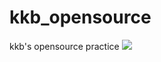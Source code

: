 # kkb_opensource
kkb's opensource practice
<img src="https://img.shields.io/badge/고경빈-FF6550?style=flat-square&logo=adblock&logoColor=Blue"/>

